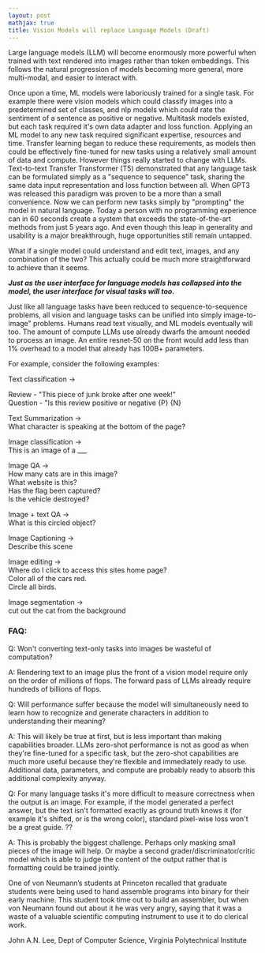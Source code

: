 ```yaml
---
layout: post
mathjax: true
title: Vision Models will replace Language Models (Draft)
--- 
```


Large language models (LLM) will become enormously more powerful when trained with text rendered into images rather than token embeddings. This follows the natural progression of models becoming more general, more multi-modal, and easier to interact with.

Once upon a time, ML models were laboriously trained for a single task. For example there were vision models which could classify images into a predetermined set of classes, and nlp models which could rate the sentiment of a sentence as positive or negative. Multitask models existed, but each task required it's own data adapter and loss function. Applying an ML model to any new task required significant expertise, resources and time. Transfer learning began to reduce these requirements, as models then could be effectively fine-tuned for new tasks using a relatively small amount of data and compute. However things really started to change with LLMs. Text-to-text Transfer Transformer (T5) demonstrated that any language task can be formulated simply as a "sequence to sequence" task, sharing the same data input representation and loss function between all. When GPT3 was released this paradigm was proven to be a more than a small convenience. Now we can perform new tasks simply by "prompting" the model in natural language. Today a person with no programming experience can in 60 seconds create a system that exceeds the state-of-the-art methods from just 5 years ago. And even though this leap in generality and usability is a major breakthrough, huge opportunities still remain untapped.

What if a single model could understand and edit text, images, and any combination of the two? This actually could be much more straightforward to achieve than it seems. 

<!--- Models like CLIP already learn joint embeddings for text and images, but an approach more like that in "Masked Autoencoders Are Scalable Vision Learners" (MAE) could be much more flexible. 
Imagine any language or vision task formulated as just as Image-to-Image. --->

**_Just as the user interface for language models has collapsed into the model, the user interface for visual tasks will too._**

Just like all language tasks have been reduced to sequence-to-sequence problems, all vision and language tasks can be unified into simply image-to-image" problems. Humans read text visually, and ML models eventually will too. The amount of compute LLMs use already dwarfs the amount needed to process an image. An entire resnet-50 on the front would add less than 1% overhead to a model that already has 100B+ parameters.

For example, consider the following examples:  
 
Text classification ->  
  
Review - "This piece of junk broke after one week!"  
Question - "Is this review positive or negative {P} {N}
   
Text Summarization ->  
What character is speaking at the bottom of the page?  
  
Image classification ->   
This is an image of a ___  
  
Image QA ->   
How many cats are in this image?  
What website is this?  
Has the flag been captured?  
Is the vehicle destroyed?   
  
Image + text QA ->  
What is this circled object?  
   
Image Captioning ->   
Describe this scene  
  
Image editing ->   
Where do I click to access this sites home page?  
Color all of the cars red.  
Circle all birds.  
  
Image segmentation ->  
cut out the cat from the background  


### FAQ:

Q: Won't converting text-only tasks into images be wasteful of computation?

A: Rendering text to an image plus the front of a vision model require only on the order of millions of flops. The forward pass of LLMs already require hundreds of billions of flops.

Q: Will performance suffer because the model will simultaneously need to learn how to recognize and generate characters in addition to understanding their meaning?

A: This will likely be true at first, but is less important than making capabilities broader. LLMs zero-shot performance is not as good as when they're fine-tuned for a specific task, but the zero-shot capabilities are much more useful because they're flexible and immediately ready to use. Additional data, parameters, and compute are probably ready to absorb this additional complexity anyway.

Q: For many language tasks it's more difficult to measure correctness when the output is an image. For example, if the model generated a perfect answer, but the text isn't formatted exactly as ground truth knows it (for example it's shifted, or is the wrong color), standard pixel-wise loss won't be a great guide. ??

A: This is probably the biggest challenge. Perhaps only masking small pieces of the image will help. Or maybe a second grader/discriminator/critic model which is able to judge the content of the output rather that is formatting could be trained jointly. 



One of von Neumann’s students at Princeton recalled that graduate students were being used to hand assemble programs into binary for their early machine. This student took time out to build an assembler, but when von Neumann found out about it he was very angry, saying that it was a waste of a valuable scientific computing instrument to use it to do clerical work.

John A.N. Lee, Dept of Computer Science, Virginia Polytechnical Institute